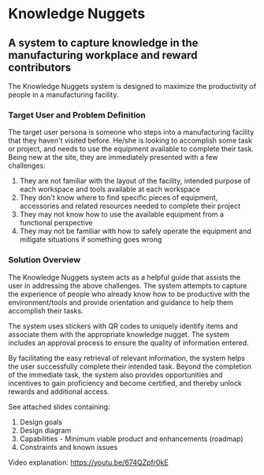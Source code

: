 # Knowledge Nuggets
## A system to capture knowledge in the manufacturing workplace and reward contributors

The Knowledge Nuggets system is designed to maximize the productivity of people in a manufacturing facility.

### Target User and Problem Definition

The target user persona is someone who steps into a manufacturing facility that they haven't visited before. He/she is looking to accomplish some task or project, and needs to use the equipment available to complete their task. Being new at the site, they are immediately presented with a few challenges:

1. They are not familiar with the layout of the facility, intended purpose of each workspace and tools available at each workspace
2. They don't know where to find specific pieces of equipment, accessories and related resources needed to complete their project
3. They may not know how to use the available equipment from a functional perspective
4. They may not be familiar with how to safely operate the equipment and mitigate situations if something goes wrong

### Solution Overview

The Knowledge Nuggets system acts as a helpful guide that assists the user in addressing the above challenges. The system attempts to capture the experience of people who already know how to be productive with the environment/tools and provide orientation and guidance to help them accomplish their tasks. 

The system uses stickers with QR codes to uniquely identify items and associate them with the appropriate knowledge nugget. The system includes an approval process to ensure the quality of information entered.

By facilitating the easy retrieval of relevant information, the system helps the user successfully complete their intended task. Beyond the completion of the immediate task, the system also provides opportunities and incentives to gain proficiency and become certified, and thereby unlock rewards and additional access.

See attached slides containing:
1. Design goals
2. Design diagram
3. Capabilities - Minimum viable product and enhancements (roadmap)
4. Constraints and known issues


Video explanation:
https://youtu.be/674QZpfr0kE
